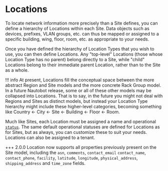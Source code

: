 # Locations


To locate network information more precisely than a Site defines, you can define a hierarchy of Locations within each Site. Data objects such as devices, prefixes, VLAN groups, etc. can thus be mapped or assigned to a specific building, wing, floor, room, etc. as appropriate to your needs.

Once you have defined the hierarchy of Location Types that you wish to use, you can then define Locations. Any "top-level" Locations (those whose Location Type has no parent) belong directly to a Site, while "child" Locations belong to their immediate parent Location, rather than to the Site as a whole.

!!! info
    At present, Locations fill the conceptual space between the more abstract Region and Site models and the more concrete Rack Group model. In a future Nautobot release, some or all of these other models may be collapsed into Locations. That is to say, in the future you might not deal with Regions and Sites as distinct models, but instead your Location Type hierarchy might include these higher-level categories, becoming something like Country ← City ← Site ← Building ← Floor ← Room.

Much like Sites, each Location must be assigned a name and operational [`status`](../../platform-functionality/status.md). The same default operational statuses are defined for Locations as for Sites, but as always, you can customize these to suit your needs. Locations can also be assigned to a tenant.

+++ 2.0.0
    Location now supports all properties previously present on the Site model, including the `asn`, `comments`, `contact_email` `contact_name`, `contact_phone`, `facility`, `latitude`, `longitude`, `physical_address`, `shipping_address` and `time_zone` fields.
